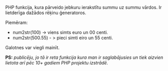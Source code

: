 PHP funkcija, kura pārveido jebkuru ierakstītu summu uz summu vārdos. Ir lietderīga dažādos rēķinu ģeneratoros.

Piemēram:
- num2str(100) -> viens simts euro un 00 centi.
- num2str(500.55) - > pieci simti eiro un 55 centi.

Galotnes var viegli mainīt.


**PS:** *publicēju, jo tā ir reta funkcija kura man ir saglabājusies un tiek aizvien lietota arī pēc 10+ gadiem PHP projektu izstrādē.*
